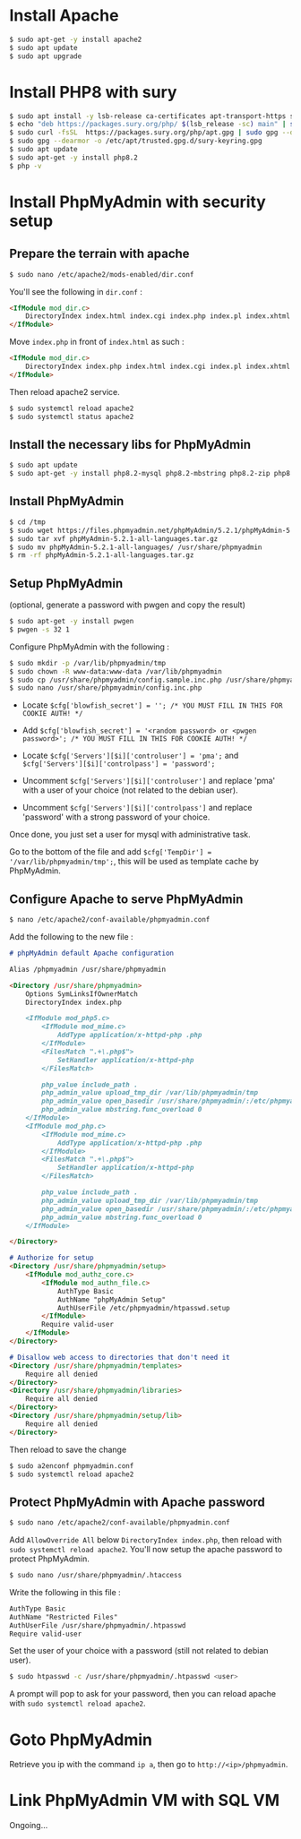# Install Apache

```bash
$ sudo apt-get -y install apache2
$ sudo apt update
$ sudo apt upgrade
```

# Install PHP8 with sury

```bash
$ sudo apt install -y lsb-release ca-certificates apt-transport-https software-properties-common gnupg2
$ echo "deb https://packages.sury.org/php/ $(lsb_release -sc) main" | sudo tee /etc/apt/sources.list.d/sury-php.list
$ sudo curl -fsSL  https://packages.sury.org/php/apt.gpg | sudo gpg --dearmor -o /etc/apt/trusted.gpg.d/sury-keyring.gpg
$ sudo gpg --dearmor -o /etc/apt/trusted.gpg.d/sury-keyring.gpg
$ sudo apt update
$ sudo apt-get -y install php8.2
$ php -v
```

# Install PhpMyAdmin with security setup

## Prepare the terrain with apache

```bash
$ sudo nano /etc/apache2/mods-enabled/dir.conf
```

You'll see the following in `dir.conf` :
```md
<IfModule mod_dir.c>
    DirectoryIndex index.html index.cgi index.php index.pl index.xhtml index.htm
</IfModule>
````
Move `index.php` in front of `index.html` as such :
```md
<IfModule mod_dir.c>
    DirectoryIndex index.php index.html index.cgi index.pl index.xhtml index.htm
</IfModule>
````

Then reload apache2 service.
```bash
$ sudo systemctl reload apache2
$ sudo systemctl status apache2
```

## Install the necessary libs for PhpMyAdmin

```bash
$ sudo apt update
$ sudo apt-get -y install php8.2-mysql php8.2-mbstring php8.2-zip php8.2-gd
```

## Install PhpMyAdmin

```bash
$ cd /tmp
$ sudo wget https://files.phpmyadmin.net/phpMyAdmin/5.2.1/phpMyAdmin-5.2.1-all-languages.tar.gz
$ sudo tar xvf phpMyAdmin-5.2.1-all-languages.tar.gz
$ sudo mv phpMyAdmin-5.2.1-all-languages/ /usr/share/phpmyadmin
$ rm -rf phpMyAdmin-5.2.1-all-languages.tar.gz
```

## Setup PhpMyAdmin

(optional, generate a password with pwgen and copy the result)
```bash
$ sudo apt-get -y install pwgen
$ pwgen -s 32 1
```

Configure PhpMyAdmin with the following :
```bash
$ sudo mkdir -p /var/lib/phpmyadmin/tmp
$ sudo chown -R www-data:www-data /var/lib/phpmyadmin
$ sudo cp /usr/share/phpmyadmin/config.sample.inc.php /usr/share/phpmyadmin/config.inc.php
$ sudo nano /usr/share/phpmyadmin/config.inc.php
```

- Locate `$cfg['blowfish_secret'] = ''; /* YOU MUST FILL IN THIS FOR COOKIE AUTH! */`
- Add `$cfg['blowfish_secret'] = '<random password> or <pwgen password>'; /* YOU MUST FILL IN THIS FOR COOKIE AUTH! */`

- Locate `$cfg['Servers'][$i]['controluser'] = 'pma';` and `$cfg['Servers'][$i]['controlpass'] = 'password';`
- Uncomment `$cfg['Servers'][$i]['controluser']` and replace 'pma' with a user of your choice (not related to the debian user).
- Uncomment `$cfg['Servers'][$i]['controlpass']` and replace 'password' with a strong password of your choice.

Once done, you just set a user for mysql with administrative task.

Go to the bottom of the file and add `$cfg['TempDir'] = '/var/lib/phpmyadmin/tmp';`, this will be used as template cache by PhpMyAdmin.

## Configure Apache to serve PhpMyAdmin

```bash
$ nano /etc/apache2/conf-available/phpmyadmin.conf
```

Add the following to the new file :

```md
# phpMyAdmin default Apache configuration

Alias /phpmyadmin /usr/share/phpmyadmin

<Directory /usr/share/phpmyadmin>
    Options SymLinksIfOwnerMatch
    DirectoryIndex index.php

    <IfModule mod_php5.c>
        <IfModule mod_mime.c>
            AddType application/x-httpd-php .php
        </IfModule>
        <FilesMatch ".+\.php$">
            SetHandler application/x-httpd-php
        </FilesMatch>

        php_value include_path .
        php_admin_value upload_tmp_dir /var/lib/phpmyadmin/tmp
        php_admin_value open_basedir /usr/share/phpmyadmin/:/etc/phpmyadmin/:/var/lib/phpmyadmin/:/usr/share/php/php-gettext/:/usr/share/php/php-php-gettext/:/usr/share/javascript/:/usr/share/php/tcpdf/:/usr/share/doc/phpmyadmin/:/usr/share/php/phpseclib/
        php_admin_value mbstring.func_overload 0
    </IfModule>
    <IfModule mod_php.c>
        <IfModule mod_mime.c>
            AddType application/x-httpd-php .php
        </IfModule>
        <FilesMatch ".+\.php$">
            SetHandler application/x-httpd-php
        </FilesMatch>

        php_value include_path .
        php_admin_value upload_tmp_dir /var/lib/phpmyadmin/tmp
        php_admin_value open_basedir /usr/share/phpmyadmin/:/etc/phpmyadmin/:/var/lib/phpmyadmin/:/usr/share/php/php-gettext/:/usr/share/php/php-php-gettext/:/usr/share/javascript/:/usr/share/php/tcpdf/:/usr/share/doc/phpmyadmin/:/usr/share/php/phpseclib/
        php_admin_value mbstring.func_overload 0
    </IfModule>

</Directory>

# Authorize for setup
<Directory /usr/share/phpmyadmin/setup>
    <IfModule mod_authz_core.c>
        <IfModule mod_authn_file.c>
            AuthType Basic
            AuthName "phpMyAdmin Setup"
            AuthUserFile /etc/phpmyadmin/htpasswd.setup
        </IfModule>
        Require valid-user
    </IfModule>
</Directory>

# Disallow web access to directories that don't need it
<Directory /usr/share/phpmyadmin/templates>
    Require all denied
</Directory>
<Directory /usr/share/phpmyadmin/libraries>
    Require all denied
</Directory>
<Directory /usr/share/phpmyadmin/setup/lib>
    Require all denied
</Directory>
```

Then reload to save the change

```bash
$ sudo a2enconf phpmyadmin.conf
$ sudo systemctl reload apache2
```

## Protect PhpMyAdmin with Apache password

```bash
$ sudo nano /etc/apache2/conf-available/phpmyadmin.conf
```

Add `AllowOverride All` below `DirectoryIndex index.php`, then reload with `sudo systemctl reload apache2`.
You'll now setup the apache password to protect PhpMyAdmin.

```bash
$ sudo nano /usr/share/phpmyadmin/.htaccess
```

Write the following in this file :
```md
AuthType Basic
AuthName "Restricted Files"
AuthUserFile /usr/share/phpmyadmin/.htpasswd
Require valid-user
```

Set the user of your choice with a password (still not related to debian user).
```bash
$ sudo htpasswd -c /usr/share/phpmyadmin/.htpasswd <user>
```
A prompt will pop to ask for your password, then you can reload apache with `sudo systemctl reload apache2`.

# Goto PhpMyAdmin

Retrieve you ip with the command `ip a`, then go to `http://<ip>/phpmyadmin`.

# Link PhpMyAdmin VM with SQL VM

Ongoing...